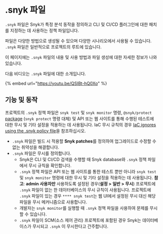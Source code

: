 # .snyk 파일

`.snyk` 파일은 Snyk가 특정 분석 동작을 정의하고 CLI 및 CI/CD 플러그인에 대한 패치를 지정하는 데 사용하는 정책 파일입니다.&#x20;

파일은 다양한 방법으로 생성될 수 있으며 다양한 시나리오에서 사용될 수 있습니다. `.snyk` 파일은 일반적으로 프로젝트의 루트에 있습니다.

이 페이지에는 `.snyk` 파일의 내용 및 사용 방법과 파일 생성에 대한 자세한 정보가 나와 있습니다.

다음 비디오는 `.snyk` 파일에 대한 소개입니다.

{% embed url="https://youtu.be/QSIBt-hQ0Xo" %}

## 기능 및 동작

프로젝트의 `.snyk` 정책 파일은 `snyk test` 및 `snyk monitor` 명령, `@snyk/protect` [package](https://github.com/snyk/cli/tree/master/packages/snyk-protect) (`snyk protect` 명령 대체) 및 API 또는 웹 사이트를 통해 수행된 테스트에 대한 무시 및 기타 설정을 적용하는 데 사용됩니다. IaC 무시 규칙의 경우 [IaC ignores using the .snyk policy file](https://docs.snyk.io/snyk-infrastructure-as-code/snyk-cli-for-infrastructure-as-code/iac-ignores-using-the-.snyk-policy-file)을 참조하십시오.

* `.snyk` 파일은 빌드 시 적용할 **Snyk patches**를 정의하여 업그레이드로 수정할 수 없는 취약성을 해결합니다.
* `.snyk` 파일은 무시를 정의합니다.
  * Snyk은 CLI 및 CI/CD 검색을 수행할 때 Snyk database와 `.snyk` 정책 파일에서 무시 규칙을 확인합니다.
  * `.snyk` 정책 파일은 API 또는 웹 사이트를 통한 테스트 뿐만 아니라 `snyk test` 및 `snyk monitor` 명령에 대한 무시 및 기타 설정을 적용하는 데 사용됩니다. **참고**: **admin 사용자만** 사용하도록 설정된 경우(**설정 > 일반 > 무시**) 프로젝트에 `.snyk` 파일이 없는 한 데이터베이스의 무시 규칙이 사용됩니다. 프로젝트에 `.snyk` 파일이 있는 경우 `**** snyk test`는 웹 UI에서 설정된 무시 대신 해당 파일을 무시 메커니즘으로 사용합니다.
  * 개발자는 `snyk monitor`를 실행할 때 `.snyk` 정책 파일을 사용하여 문제를 무시할 수 있습니다.
  * `.snyk` 파일이 SCM(소스 제어 관리) 프로젝트에 포함된 경우 Snyk는 데이터베이스가 무시되고 `.snyk` 이 무시한다고 간주합니다.



